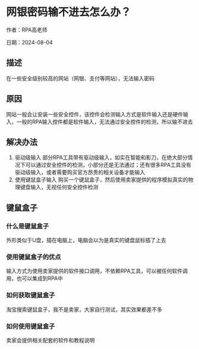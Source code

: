 # 网银密码输不进去怎么办？

作者：RPA高老师

日期：2024-08-04
## 描述
在一些安全级别较高的网站（网银、支付等网站），无法输入密码
## 原因
网站一般会让安装一些安全控件，该控件会检测输入方式是软件输入还是硬件输入，一般的RPA输入控件都是软件输入，无法通过安全控件的检测，所以输不进去
## 解决办法
1. 驱动级输入
部分RPA工具带有驱动级输入，如实在智能和影刀，在绝大部分情况下可以通过安全控件的检测，小部分还是无法通过；还有很多RPA工具没有驱动级输入，或者需要购买官方昂贵的相关设备才能输入
2. 使用键鼠盒子输入
购买一个键鼠盒子，然后使用卖家提供的程序模拟真实的物理键盘输入，无视任何安全控件检测
## 键鼠盒子
### 什么是键鼠盒子
外形类似于U盘，插在电脑上，电脑会以为是真实的键盘鼠标插了上去
### 使用键鼠盒子的优点
输入方式为使用卖家提供的软件接口调用，不依赖RPA工具，可以被任何软件调用，也可以集成到RPA中
### 如何获取键鼠盒子
淘宝搜索键鼠盒子，我不是卖家，大家自行测试，其实效果都差不多
### 如何使用键鼠盒子
卖家会提供相关配套的软件和教程说明